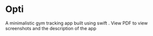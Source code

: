 # Opti
A minimalistic gym tracking app built using swift
. View PDF to view screenshots and the description of the app
